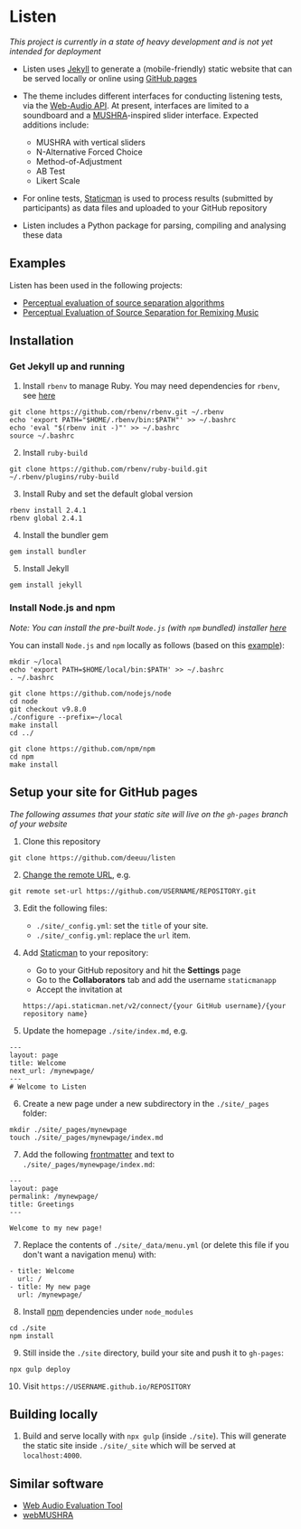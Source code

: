 # Listen

*This project is currently in a state of heavy development and is not yet
intended for deployment*

- Listen uses [Jekyll](https://jekyllrb.com/) to generate a (mobile-friendly)
static website that can be served locally or online using [GitHub pages](https://pages.github.com/)

- The theme includes different interfaces for conducting listening tests, via the [Web-Audio
API](https://developer.mozilla.org/en-US/docs/Web/API/Web_Audio_API). At
present, interfaces are limited to a soundboard and a [MUSHRA](https://en.wikipedia.org/wiki/MUSHRA)-inspired slider interface. Expected additions include:

    - MUSHRA with vertical sliders
    - N-Alternative Forced Choice
    - Method-of-Adjustment
    - AB Test
    - Likert Scale

- For online tests, [Staticman](https://github.com/eduardoboucas/staticman) is used to process results (submitted by participants) as data files and uploaded to your GitHub repository

- Listen includes a Python package for parsing, compiling and analysing these data

## Examples

Listen has been used in the following projects:

- [Perceptual evaluation of source separation algorithms](https://cvssp.github.io/perceptual-study-source-separation/)
- [Perceptual Evaluation of Source Separation for Remixing Music](https://hagenw.github.io/2017/evaluation_of_source_separation_for_remixing/)

## Installation

### Get Jekyll up and running

1. Install `rbenv` to manage Ruby. You may need dependencies for `rbenv`, see [here](https://www.digitalocean.com/community/tutorials/how-to-install-ruby-on-rails-with-rbenv-on-ubuntu-16-04)
```
git clone https://github.com/rbenv/rbenv.git ~/.rbenv
echo 'export PATH="$HOME/.rbenv/bin:$PATH"' >> ~/.bashrc
echo 'eval "$(rbenv init -)"' >> ~/.bashrc
source ~/.bashrc
```

2. Install `ruby-build`
```
git clone https://github.com/rbenv/ruby-build.git ~/.rbenv/plugins/ruby-build
```

3. Install Ruby and set the default global version
```
rbenv install 2.4.1
rbenv global 2.4.1
```

4. Install the bundler gem
```
gem install bundler
```

5. Install Jekyll
```
gem install jekyll
```

### Install Node.js and npm

*Note: You can install the pre-built `Node.js` (with `npm` bundled) installer
[here](https://nodejs.org/en/download/)*

You can install `Node.js` and `npm` locally as follows (based on this
[example](https://gist.github.com/isaacs/579814)):

```
mkdir ~/local
echo 'export PATH=$HOME/local/bin:$PATH' >> ~/.bashrc
. ~/.bashrc

git clone https://github.com/nodejs/node
cd node
git checkout v9.8.0
./configure --prefix=~/local
make install
cd ../

git clone https://github.com/npm/npm
cd npm
make install 
```

## Setup your site for GitHub pages

*The following assumes that your static site will live on the `gh-pages` branch
of your website*

1. Clone this repository
```
git clone https://github.com/deeuu/listen
```

2. [Change the remote URL](https://help.github.com/articles/changing-a-remote-s-url/), e.g.
```
git remote set-url https://github.com/USERNAME/REPOSITORY.git
```

3. Edit the following files:
    - `./site/_config.yml`: set the `title` of your site.
    - `./site/_config.yml`: replace the `url` item.

4. Add [Staticman](https://staticman.net/docs/) to your repository:
    - Go to your GitHub repository and hit the **Settings** page
    - Go to the **Collaborators** tab and add the username `staticmanapp`
    - Accept the invitation at
    ```
    https://api.staticman.net/v2/connect/{your GitHub username}/{your repository name}
    ```
5. Update the homepage `./site/index.md`, e.g.
```
---
layout: page
title: Welcome
next_url: /mynewpage/
---
# Welcome to Listen
```

6. Create a new page under a new subdirectory in the `./site/_pages` folder:
```
mkdir ./site/_pages/mynewpage
touch ./site/_pages/mynewpage/index.md
```

7. Add the following [frontmatter](https://jekyllrb.com/docs/frontmatter/) and text to `./site/_pages/mynewpage/index.md`:
```
---
layout: page
permalink: /mynewpage/
title: Greetings
---

Welcome to my new page!
```

7. Replace the contents of `./site/_data/menu.yml` (or delete this file if you don't want a navigation menu) with:
```
- title: Welcome
  url: /
- title: My new page
  url: /mynewpage/
```

8. Install [npm](https://docs.npmjs.com/cli/install) dependencies under `node_modules`
```
cd ./site
npm install
```

9. Still inside the `./site` directory, build your site and push it to `gh-pages`:
```
npx gulp deploy
```

10. Visit `https://USERNAME.github.io/REPOSITORY`

## Building locally

1. Build and serve locally with `npx gulp` (inside `./site`). This will generate the static site inside
   `./site/_site` which will be served at `localhost:4000`.

## Similar software

- [Web Audio Evaluation Tool](https://github.com/BrechtDeMan/WebAudioEvaluationTool)
- [webMUSHRA](https://github.com/audiolabs/webMUSHRA)
